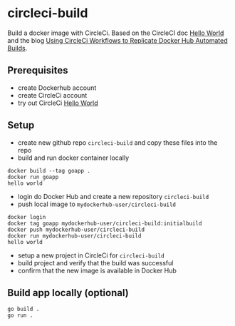 # circleci-build
Build a docker image with CircleCi. Based on the CircleCI doc [Hello World](https://circleci.com/docs/2.0/hello-world/) and the blog [Using CircleCi Workflows to Replicate Docker Hub Automated Builds](https://circleci.com/blog/using-circleci-workflows-to-replicate-docker-hub-automated-builds/).

## Prerequisites
- create Dockerhub account
- create CircleCi account
- try out CircleCi [Hello World](https://circleci.com/docs/2.0/hello-world/)

## Setup
- create new github repo `circleci-build` and copy these files into the repo
- build and run docker container locally
```
docker build --tag goapp .
docker run goapp
hello world
```
- login do Docker Hub and create a new repository `circleci-build`
- push local image to `mydockerhub-user/circleci-build`
```
docker login
docker tag goapp mydockerhub-user/circleci-build:initialbuild
docker push mydockerhub-user/circleci-build
docker run mydockerhub-user/circleci-build
hello world
```
- setup a new project in CircleCi for `circleci-build`
- build project and verify that the build was successful
- confirm that the new image is available in Docker Hub

## Build app locally (optional)
```
go build .
go run .